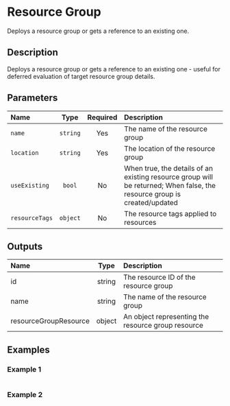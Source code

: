 # Resource Group

Deploys a resource group or gets a reference to an existing one.

## Description

Deploys a resource group or gets a reference to an existing one - useful for deferred evaluation of target resource group details.

## Parameters

| Name           | Type     | Required | Description                                                                                                              |
| :------------- | :------: | :------: | :----------------------------------------------------------------------------------------------------------------------- |
| `name`         | `string` | Yes      | The name of the resource group                                                                                           |
| `location`     | `string` | Yes      | The location of the resource group                                                                                       |
| `useExisting`  | `bool`   | No       | When true, the details of an existing resource group will be returned; When false, the resource group is created/updated |
| `resourceTags` | `object` | No       | The resource tags applied to resources                                                                                   |

## Outputs

| Name                  | Type   | Description                                        |
| :-------------------- | :----: | :------------------------------------------------- |
| id                    | string | The resource ID of the resource group              |
| name                  | string | The name of the resource group                     |
| resourceGroupResource | object | An object representing the resource group resource |

## Examples

### Example 1

```bicep
```

### Example 2

```bicep
```